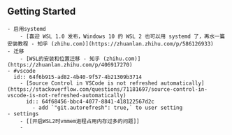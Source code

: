 ## Getting Started
	- 启用systemd
		- [喜迎 WSL 1.0 发布，Windows 10 的 WSL 2 也可以用 systemd 了，再水一篇安装教程 - 知乎 (zhihu.com)](https://zhuanlan.zhihu.com/p/586126933)
	- 迁移
		- [WSL的安装和位置迁移 - 知乎 (zhihu.com)](https://zhuanlan.zhihu.com/p/406917270)
	- #vscode
	  id:: 64f6b915-ad82-4b40-9f57-4b21309b3714
		- [Source Control in VSCode is not refreshed automatically](https://stackoverflow.com/questions/71181697/source-control-in-vscode-is-not-refreshed-automatically)
		  id:: 64f68456-bbc4-4077-8841-418122567d2c
			- add `"git.autorefresh": true,` to user setting
	- settings
		- [[开启WSL2时vmmem进程占用内存过多的问题]]
		-